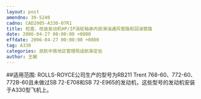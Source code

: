 ```yaml
---
layout: post
amendno: 39-5240
cadno: CAD2005-A330-07R1
title: 检查、改装发动机HP/IP涡轮轴承内部滑油通风管路和回油管路
date: 2006-04-27 00:00:00 +0800
effdate: 2006-04-27 00:00:00 +0800
tag: A330
categories: 民航中南地区管理局适航审定处
author: 王敏
---
```


##适用范围:
ROLLS-ROYCE公司生产的型号为RB211 Trent 768-60、772-60、772B-60且未做过SB 72-E708和SB 72-E965的发动机，这些型号的发动机安装于A330型飞机上。


